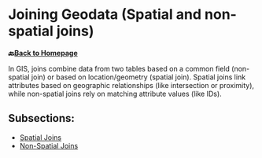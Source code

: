 # Joining Geodata (Spatial and non-spatial joins)

__🔙[Back to Homepage](/content/intro.md)__


In GIS, joins combine data from two tables based on a common field (non-spatial join) or based on location/geometry (spatial join).
Spatial joins link attributes based on geographic relationships (like intersection or proximity), while non-spatial joins rely on matching attribute values (like IDs).

## Subsections:
* [Spatial Joins](/content/wiki/en_qgis_spatial_joins_wiki.md)
* [Non-Spatial Joins](/content/wiki/en_qgis_non_spatial_joins_wiki.md)

